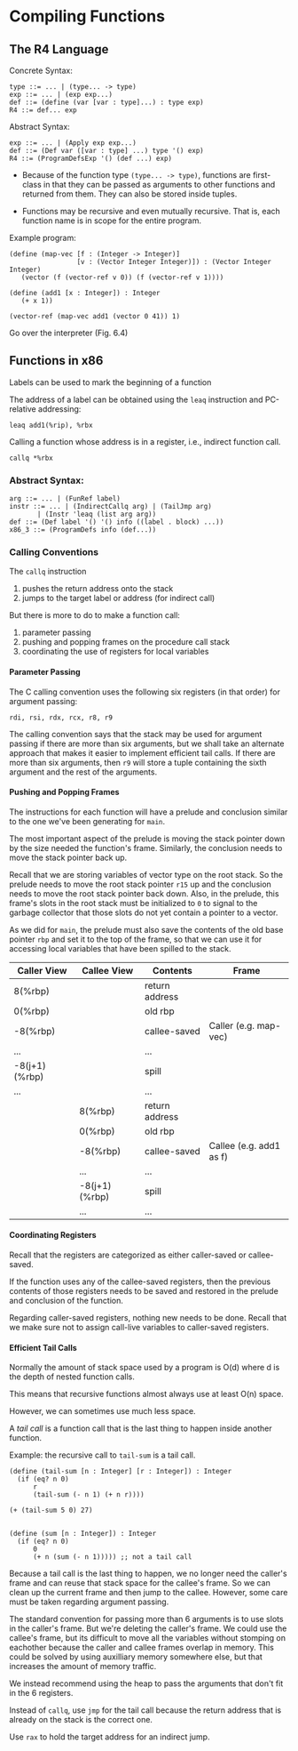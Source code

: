 # Compiling Functions

## The R4 Language

Concrete Syntax:

    type ::= ... | (type... -> type)
    exp ::= ... | (exp exp...)
    def ::= (define (var [var : type]...) : type exp)
    R4 ::= def... exp

Abstract Syntax:

    exp ::= ... | (Apply exp exp...)
    def ::= (Def var ([var : type] ...) type '() exp)
    R4 ::= (ProgramDefsExp '() (def ...) exp)

* Because of the function type `(type... -> type)`, functions are
  first-class in that they can be passed as arguments to other functions
  and returned from them. They can also be stored inside tuples.
  
* Functions may be recursive and even mutually recursive.  That is,
  each function name is in scope for the entire program.

Example program:

    (define (map-vec [f : (Integer -> Integer)]
                     [v : (Vector Integer Integer)]) : (Vector Integer Integer)
       (vector (f (vector-ref v 0)) (f (vector-ref v 1))))
       
    (define (add1 [x : Integer]) : Integer
       (+ x 1))
       
    (vector-ref (map-vec add1 (vector 0 41)) 1)

Go over the interpreter (Fig. 6.4)

## Functions in x86

Labels can be used to mark the beginning of a function

The address of a label can be obtained using the `leaq` instruction
and PC-relative addressing:

    leaq add1(%rip), %rbx

Calling a function whose address is in a register, i.e., indirect
function call.

    callq *%rbx
        
### Abstract Syntax:

    arg ::= ... | (FunRef label)
    instr ::= ... | (IndirectCallq arg) | (TailJmp arg) 
           | (Instr 'leaq (list arg arg))
    def ::= (Def label '() '() info ((label . block) ...))
    x86_3 ::= (ProgramDefs info (def...))

### Calling Conventions

The `callq` instruction
1. pushes the return address onto the stack
2. jumps to the target label or address (for indirect call)

But there is more to do to make a function call:
1. parameter passing
2. pushing and popping frames on the procedure call stack
3. coordinating the use of registers for local variables


#### Parameter Passing

The C calling convention uses the following six registers (in that order)
for argument passing:

    rdi, rsi, rdx, rcx, r8, r9

The calling convention says that the stack may be used for argument
passing if there are more than six arguments, but we shall take an
alternate approach that makes it easier to implement efficient tail
calls. If there are more than six arguments, then `r9` will store a
tuple containing the sixth argument and the rest of the arguments.

#### Pushing and Popping Frames

The instructions for each function will have a prelude and conclusion
similar to the one we've been generating for `main`.

The most important aspect of the prelude is moving the stack pointer
down by the size needed the function's frame. Similarly, the
conclusion needs to move the stack pointer back up.

Recall that we are storing variables of vector type on the root stack.
So the prelude needs to move the root stack pointer `r15` up and the
conclusion needs to move the root stack pointer back down.  Also, in
the prelude, this frame's slots in the root stack must be initialized
to `0` to signal to the garbage collector that those slots do not yet
contain a pointer to a vector.

As we did for `main`, the prelude must also save the contents of the
old base pointer `rbp` and set it to the top of the frame, so that we
can use it for accessing local variables that have been spilled to the
stack.

|Caller View    | Callee View   | Contents       |  Frame 
|---------------|---------------|----------------|---------
| 8(%rbp)       |               | return address | 
| 0(%rbp)       |               | old rbp        |
| -8(%rbp)      |               | callee-saved   |  Caller (e.g. map-vec)
|  ...          |               |   ...          |
| -8(j+1)(%rbp) |               | spill          |
|  ...          |               |   ...          |
|               | 8(%rbp)       | return address | 
|               | 0(%rbp)       | old rbp        |
|               | -8(%rbp)      | callee-saved   |  Callee (e.g. add1 as f)
|               |  ...          |   ...          |
|               | -8(j+1)(%rbp) | spill          |
|               |  ...          |   ...          |


#### Coordinating Registers

Recall that the registers are categorized as either caller-saved or
callee-saved. 

If the function uses any of the callee-saved registers, then the
previous contents of those registers needs to be saved and restored in
the prelude and conclusion of the function.

Regarding caller-saved registers, nothing new needs to be done.
Recall that we make sure not to assign call-live variables to
caller-saved registers.

#### Efficient Tail Calls

Normally the amount of stack space used by a program is O(d) where d
is the depth of nested function calls.

This means that recursive functions almost always use at least O(n)
space.

However, we can sometimes use much less space.

A *tail call* is a function call that is the last thing to happen
inside another function.

Example: the recursive call to `tail-sum` is a tail call.

    (define (tail-sum [n : Integer] [r : Integer]) : Integer
      (if (eq? n 0) 
          r
          (tail-sum (- n 1) (+ n r))))

    (+ (tail-sum 5 0) 27)


    (define (sum [n : Integer]) : Integer
      (if (eq? n 0) 
          0
          (+ n (sum (- n 1))))) ;; not a tail call

Because a tail call is the last thing to happen, we no longer need the
caller's frame and can reuse that stack space for the callee's frame.
So we can clean up the current frame and then jump to the callee.
However, some care must be taken regarding argument passing.

The standard convention for passing more than 6 arguments is to use
slots in the caller's frame. But we're deleting the caller's frame.
We could use the callee's frame, but its difficult to move all the
variables without stomping on eachother because the caller and callee
frames overlap in memory. This could be solved by using auxilliary
memory somewhere else, but that increases the amount of memory
traffic.

We instead recommend using the heap to pass the arguments that don't
fit in the 6 registers.

Instead of `callq`, use `jmp` for the tail call because the return
address that is already on the stack is the correct one.  

Use `rax` to hold the target address for an indirect jump.


